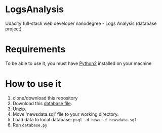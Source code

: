 # LogsAnalysis
Udacity full-stack web developer nanodegree - Logs Analysis (database project)

# Requirements
To be able to use it, you must have [Python2](https://www.python.org/ftp/python/2.7.13/python-2.7.13.msi) installed on your machine

# How to use it
1. clone/download this repository
2. Download this [database file](https://d17h27t6h515a5.cloudfront.net/topher/2016/August/57b5f748_newsdata/newsdata.zip).
3. Unzip.
4. Move 'newsdata.sql' file to your working directory.
5. Load data to local database: `psql -d news -f newsdata.sql`
6. Run ` database.py `
